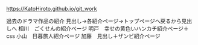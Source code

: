 https://KatoHiroto.github.io/git_work

過去のドラマ作品の紹介
見出し→各紹介ページ→トップページへ戻るから見出しへ
相川　ごくせんの紹介ページ
明戸　幸せの黄色いハンカチ紹介ページ＋css
小山　日暮旅人紹介ページ
加藤　見出し＋ザンビ紹介ページ

